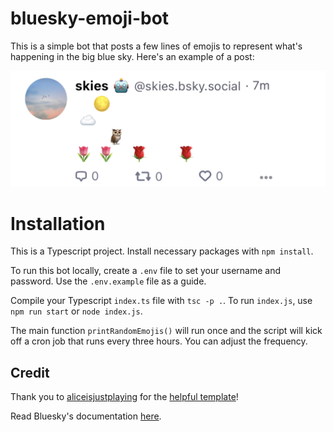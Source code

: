 # bluesky-emoji-bot

This is a simple bot that posts a few lines of emojis to represent what's happening in the big blue sky. Here's an example of a post:

![](images/output_screenshot.jpeg)

# Installation

This is a Typescript project. Install necessary packages with `npm install`.

To run this bot locally, create a `.env` file to set your username and password. Use the `.env.example` file as a guide.

Compile your Typescript `index.ts` file with `tsc -p .`. To run `index.js`, use `npm run start` or `node index.js`.

The main function `printRandomEmojis()` will run once and the script will kick off a cron job that runs every three hours. You can adjust the frequency.

## Credit

Thank you to [aliceisjustplaying](https://github.com/aliceisjustplaying/atproto-starter-kit/blob/main/index.ts) for the [helpful template](https://github.com/aliceisjustplaying/atproto-starter-kit/blob/main/index.ts)! 

Read Bluesky's documentation [here](https://github.com/bluesky-social/atproto/tree/main/packages/api).